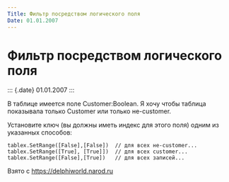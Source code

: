 ```yaml
---
Title: Фильтр посредством логического поля
Date: 01.01.2007
---
```



Фильтр посредством логического поля
===================================

::: {.date}
01.01.2007
:::

В таблице имеется поле Customer:Boolean. Я хочу чтобы таблица показывала
только Customer или только не-customer.

Установите ключ (вы должны иметь индекс для этого поля) одним из
указанных способов:

    tablex.SetRange([False],[False])  // для всех не-customer...
    tablex.SetRange([True], [True]])  // для всех customer...
    tablex.SetRange([False],[True])   // для всех записей...

Взято с <https://delphiworld.narod.ru>
